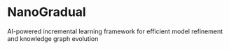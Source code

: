 # NanoGradual
AI-powered incremental learning framework for efficient model refinement and knowledge graph evolution
